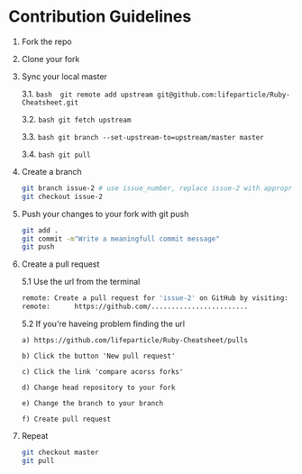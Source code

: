 # Contribution Guidelines

1. Fork the repo
2. Clone your fork
3. Sync your local master

    3.1. ```bash 
         git remote add upstream git@github.com:lifeparticle/Ruby-Cheatsheet.git
         ```
    
    3.2. ```bash
         git fetch upstream
         ```
    
    3.3. ```bash
         git branch --set-upstream-to=upstream/master master
         ```
    
    3.4. ```bash
         git pull
         ```
    
4. Create a branch
    ```bash
    git branch issue-2 # use issue_number, replace issue-2 with appropriate branch name 
    git checkout issue-2
    ```
5. Push your changes to your fork with git push
    ```bash
    git add .
    git commit -m"Write a meaningfull commit message"
    git push
    ```
6. Create a pull request
  
    5.1 Use the url from the terminal

    ```bash
    remote: Create a pull request for 'issue-2' on GitHub by visiting:
    remote:      https://github.com/........................
    ```
    
   5.2 If you're haveing problem finding the url
   
       a) https://github.com/lifeparticle/Ruby-Cheatsheet/pulls

       b) Click the button 'New pull request'

       c) Click the link 'compare acorss forks'

       d) Change head repository to your fork

       e) Change the branch to your branch

       f) Create pull request
7. Repeat

   ```bash
   git checkout master
   git pull
   ```
